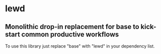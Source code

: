 # lewd
## Monolithic drop-in replacement for base to kick-start common productive workflows

To use this library just replace "base" with "lewd" in your dependency list.